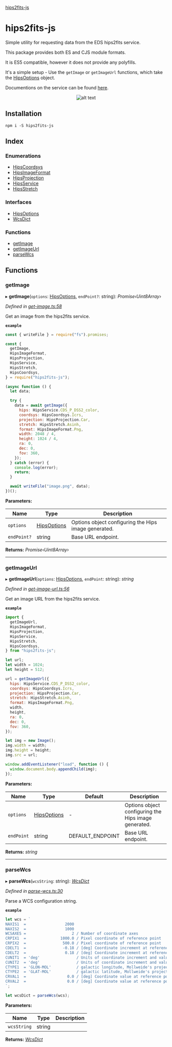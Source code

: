 [hips2fits-js](https://github.com/lloydevans/hips2fits-js/blob/master/docs/md/README.md)

# hips2fits-js


Simple utility for requesting data from the EDS hips2fits service.

This package provides both ES and CJS module formats.

It is ES5 compatible, however it does not provide any polyfills.

It's a simple setup - Use the `getImage` or `getImageUrl` functions, which take the [HipsOptions](https://github.com/lloydevans/hips2fits-js/blob/master/docs/md/interfaces/hipsoptions.md) object.

Documentions on the service can be found [here](http://alasky.u-strasbg.fr/hips-image-services/hips2fits).

<span style="display:block;text-align:center">![alt text](https://lloydevans.github.io/hips2fits-js/resources/cutout-CDS_P_Mellinger_color.png)</span>

## Installation

`npm i -S hips2fits-js`

## Index

### Enumerations

* [HipsCoordsys](https://github.com/lloydevans/hips2fits-js/blob/master/docs/md/enums/hipscoordsys.md)
* [HipsImageFormat](https://github.com/lloydevans/hips2fits-js/blob/master/docs/md/enums/hipsimageformat.md)
* [HipsProjection](https://github.com/lloydevans/hips2fits-js/blob/master/docs/md/enums/hipsprojection.md)
* [HipsService](https://github.com/lloydevans/hips2fits-js/blob/master/docs/md/enums/hipsservice.md)
* [HipsStretch](https://github.com/lloydevans/hips2fits-js/blob/master/docs/md/enums/hipsstretch.md)

### Interfaces

* [HipsOptions](https://github.com/lloydevans/hips2fits-js/blob/master/docs/md/interfaces/hipsoptions.md)
* [WcsDict](https://github.com/lloydevans/hips2fits-js/blob/master/docs/md/interfaces/wcsdict.md)

### Functions

* [getImage](https://github.com/lloydevans/hips2fits-js/blob/master/docs/md/README.md#getimage)
* [getImageUrl](https://github.com/lloydevans/hips2fits-js/blob/master/docs/md/README.md#getimageurl)
* [parseWcs](https://github.com/lloydevans/hips2fits-js/blob/master/docs/md/README.md#parsewcs)

## Functions

###  getImage

▸ **getImage**(`options`: [HipsOptions](https://github.com/lloydevans/hips2fits-js/blob/master/docs/md/interfaces/hipsoptions.md), `endPoint?`: string): *Promise‹Uint8Array›*

*Defined in [get-image.ts:58](https://github.com/lloydevans/node-hips2fits/blob/6627b8c/src/get-image.ts#L58)*

Get an image from the hips2fits service.

**`example`** 

```js
const { writeFile } = require("fs").promises;

const {
  getImage,
  HipsImageFormat,
  HipsProjection,
  HipsService,
  HipsStretch,
  HipsCoordsys,
} = require("hips2fits-js");

(async function () {
  let data;

  try {
    data = await getImage({
      hips: HipsService.CDS_P_DSS2_color,
      coordsys: HipsCoordsys.Icrs,
      projection: HipsProjection.Car,
      stretch: HipsStretch.Asinh,
      format: HipsImageFormat.Png,
      width: 2048 / 4,
      height: 1024 / 4,
      ra: 0,
      dec: 0,
      fov: 360,
    });
  } catch (error) {
    console.log(error);
    return;
  }

  await writeFile("image.png", data);
})();
```

**Parameters:**

Name | Type | Description |
------ | ------ | ------ |
`options` | [HipsOptions](https://github.com/lloydevans/hips2fits-js/blob/master/docs/md/interfaces/hipsoptions.md) | Options object configuring the Hips image generated. |
`endPoint?` | string | Base URL endpoint.  |

**Returns:** *Promise‹Uint8Array›*

___

###  getImageUrl

▸ **getImageUrl**(`options`: [HipsOptions](https://github.com/lloydevans/hips2fits-js/blob/master/docs/md/interfaces/hipsoptions.md), `endPoint`: string): *string*

*Defined in [get-image-url.ts:56](https://github.com/lloydevans/node-hips2fits/blob/6627b8c/src/get-image-url.ts#L56)*

Get an image URL from the hips2fits service.

**`example`** 

```js
import {
  getImageUrl,
  HipsImageFormat,
  HipsProjection,
  HipsService,
  HipsStretch,
  HipsCoordsys,
} from "hips2fits-js";

let url;
let width = 1024;
let height = 512;

url = getImageUrl({
  hips: HipsService.CDS_P_DSS2_color,
  coordsys: HipsCoordsys.Icrs,
  projection: HipsProjection.Car,
  stretch: HipsStretch.Asinh,
  format: HipsImageFormat.Png,
  width,
  height,
  ra: 0,
  dec: 0,
  fov: 360,
});

let img = new Image();
img.width = width;
img.height = height;
img.src = url;

window.addEventListener("load", function () {
  window.document.body.appendChild(img);
});
```

**Parameters:**

Name | Type | Default | Description |
------ | ------ | ------ | ------ |
`options` | [HipsOptions](https://github.com/lloydevans/hips2fits-js/blob/master/docs/md/interfaces/hipsoptions.md) | - | Options object configuring the Hips image generated. |
`endPoint` | string | DEFAULT_ENDPOINT | Base URL endpoint.  |

**Returns:** *string*

___

###  parseWcs

▸ **parseWcs**(`wcsString`: string): *[WcsDict](https://github.com/lloydevans/hips2fits-js/blob/master/docs/md/interfaces/wcsdict.md)*

*Defined in [parse-wcs.ts:30](https://github.com/lloydevans/node-hips2fits/blob/6627b8c/src/parse-wcs.ts#L30)*

Parse a WCS configuration string.

**`example`** 

```js
let wcs = `
NAXIS1  =                 2000
NAXIS2  =                 1000
WCSAXES =                    2 / Number of coordinate axes
CRPIX1  =               1000.0 / Pixel coordinate of reference point
CRPIX2  =                500.0 / Pixel coordinate of reference point
CDELT1  =                -0.18 / [deg] Coordinate increment at reference point
CDELT2  =                 0.18 / [deg] Coordinate increment at reference point
CUNIT1  = 'deg'                / Units of coordinate increment and value
CUNIT2  = 'deg'                / Units of coordinate increment and value
CTYPE1  = 'GLON-MOL'           / galactic longitude, Mollweide's projection
CTYPE2  = 'GLAT-MOL'           / galactic latitude, Mollweide's projection
CRVAL1  =                  0.0 / [deg] Coordinate value at reference point
CRVAL2  =                  0.0 / [deg] Coordinate value at reference point
`;

let wcsDict = parseWcs(wcs);
```

**Parameters:**

Name | Type | Description |
------ | ------ | ------ |
`wcsString` | string |   |

**Returns:** *[WcsDict](https://github.com/lloydevans/hips2fits-js/blob/master/docs/md/interfaces/wcsdict.md)*
